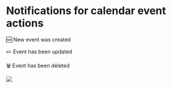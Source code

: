 <!--
  - SPDX-FileCopyrightText: 2018 Nextcloud GmbH and Nextcloud contributors
  - SPDX-License-Identifier: AGPL-3.0-or-later
-->

# Notifications for calendar event actions

🆕 New event was created

✏️ Event has been updated

🗑 Event has been deleted

![](https://github.com/nickv-nextcloud/event_update_notification/raw/main/docs/demo.png)
